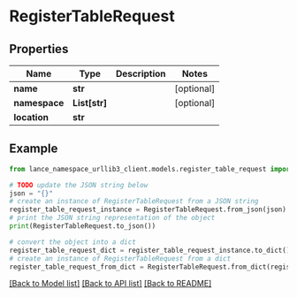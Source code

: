 # RegisterTableRequest


## Properties

Name | Type | Description | Notes
------------ | ------------- | ------------- | -------------
**name** | **str** |  | [optional] 
**namespace** | **List[str]** |  | [optional] 
**location** | **str** |  | 

## Example

```python
from lance_namespace_urllib3_client.models.register_table_request import RegisterTableRequest

# TODO update the JSON string below
json = "{}"
# create an instance of RegisterTableRequest from a JSON string
register_table_request_instance = RegisterTableRequest.from_json(json)
# print the JSON string representation of the object
print(RegisterTableRequest.to_json())

# convert the object into a dict
register_table_request_dict = register_table_request_instance.to_dict()
# create an instance of RegisterTableRequest from a dict
register_table_request_from_dict = RegisterTableRequest.from_dict(register_table_request_dict)
```
[[Back to Model list]](../README.md#documentation-for-models) [[Back to API list]](../README.md#documentation-for-api-endpoints) [[Back to README]](../README.md)


